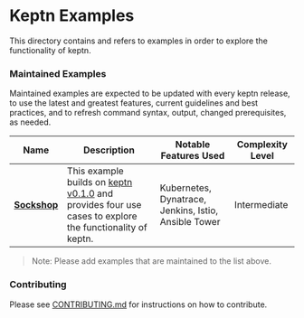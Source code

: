 # Keptn Examples

This directory contains and refers to examples in order to explore the functionality of keptn.

### Maintained Examples

Maintained examples are expected to be updated with every keptn release, to use the latest and greatest features, current guidelines and best practices, and to refresh command syntax, output, changed prerequisites, as needed.

|Name | Description | Notable Features Used | Complexity Level|
------------- | ------------- | ------------ | ------------ |
| [**Sockshop**](https://github.com/keptn-sockshop) | This example builds on [keptn v0.1.0](https://github.com/keptn/keptn/tree/v0.1.0) and provides four use cases to explore the functionality of keptn. | Kubernetes, Dynatrace, Jenkins, Istio, Ansible Tower | Intermediate |

> Note: Please add examples that are maintained to the list above.

<!-- See [Example Guidelines](guidelines.md) for a description of what goes
in this directory, and what examples should contain. -->

### Contributing

Please see [CONTRIBUTING.md](CONTRIBUTING.md) for instructions on how to contribute.

